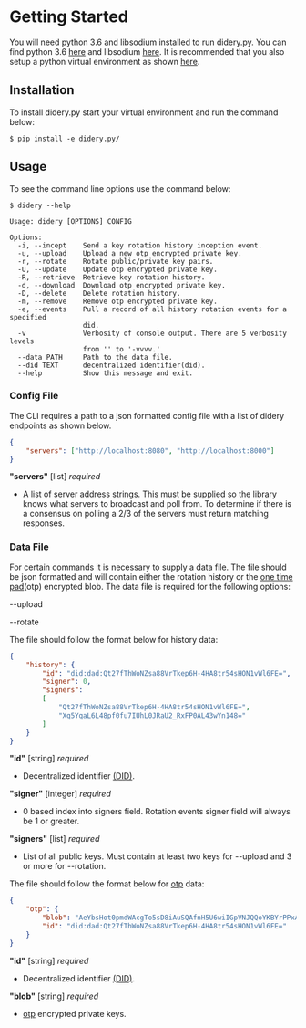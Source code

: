 # Getting Started
You will need python 3.6 and libsodium installed to run didery.py. You can find python 3.6 [here](https://www.python.org/downloads/)  and libsodium [here](https://download.libsodium.org/doc/installation/).  It is recommended that you also setup a python virtual environment as shown [here](http://cewing.github.io/training.python_web/html/presentations/venv_intro.html).

## Installation
To install didery.py start your virtual environment and run the command below:
```
$ pip install -e didery.py/
```

## Usage
To see the command line options use the command below:
```
$ didery --help
```

```
Usage: didery [OPTIONS] CONFIG

Options:
  -i, --incept    Send a key rotation history inception event.
  -u, --upload    Upload a new otp encrypted private key.
  -r, --rotate    Rotate public/private key pairs.
  -U, --update    Update otp encrypted private key.
  -R, --retrieve  Retrieve key rotation history.
  -d, --download  Download otp encrypted private key.
  -D, --delete    Delete rotation history.
  -m, --remove    Remove otp encrypted private key.
  -e, --events    Pull a record of all history rotation events for a specified
                  did.
  -v              Verbosity of console output. There are 5 verbosity levels
                  from '' to '-vvvv.'
  --data PATH     Path to the data file.
  --did TEXT      decentralized identifier(did).
  --help          Show this message and exit.
```

### Config File
The CLI requires a path to a json formatted config file with a list of didery endpoints as shown below.
```json
{
	"servers": ["http://localhost:8080", "http://localhost:8000"]
}
``` 
**"servers"** [list] _required_
 - A list of server address strings.  This must be supplied so the library knows what servers to broadcast and poll from. To determine if there is a consensus on polling a 2/3 of the servers must return matching responses.

### Data File
For certain commands it is necessary to supply a data file.  The file should be json formatted and will contain either the rotation history or the [one time pad](https://en.wikipedia.org/wiki/One-time_pad)(otp) encrypted blob. The data file is required for the following options:

--upload

--rotate

The file should follow the format below for history data:
```json
{
    "history": {
        "id": "did:dad:Qt27fThWoNZsa88VrTkep6H-4HA8tr54sHON1vWl6FE=",
        "signer": 0,
        "signers": 
        [
            "Qt27fThWoNZsa88VrTkep6H-4HA8tr54sHON1vWl6FE=",
            "Xq5YqaL6L48pf0fu7IUhL0JRaU2_RxFP0AL43wYn148="
        ]
    }
}
```

**"id"** [string] _required_
 - Decentralized identifier [(DID)](https://w3c-ccg.github.io/did-spec/).

**"signer"** [integer] _required_
 - 0 based index into signers field. Rotation events signer field will always be 1 or greater.

**"signers"** [list] _required_
 - List of all public keys. Must contain at least two keys for --upload and 3 or more for --rotation.

The file should follow the format below for [otp](https://en.wikipedia.org/wiki/One-time_pad) data:
```json
{
    "otp": {
        "blob": "AeYbsHot0pmdWAcgTo5sD8iAuSQAfnH5U6wiIGpVNJQQoYKBYrPPxAoIc1i5SHCIDS8KFFgf8i0tDq8XGizaCgo9yjuKHHNJZFi0QD9K6Vpt6fP0XgXlj8z_4D-7s3CcYmuoWAh6NVtYaf_GWw_2sCrHBAA2mAEsml3thLmu50Dw",
        "id": "did:dad:Qt27fThWoNZsa88VrTkep6H-4HA8tr54sHON1vWl6FE="
    }
}
```

**"id"** [string] _required_  
 - Decentralized identifier [(DID)](https://w3c-ccg.github.io/did-spec/).

**"blob"** [string] _required_  
 - [otp](https://en.wikipedia.org/wiki/One-time_pad) encrypted private keys.